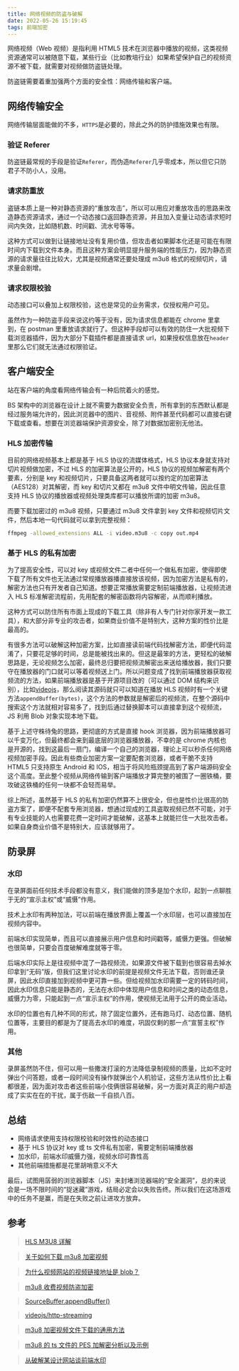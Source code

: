 ```yaml
---
title: 网络视频的防盗与破解
date: 2022-05-26 15:19:45
tags: 前端加密
---
```


网络视频（Web 视频）是指利用 HTML5 技术在浏览器中播放的视频，这类视频资源通常可以被随意下载，某些行业（比如教培行业）如果希望保护自己的视频资源不被下载，就需要对视频做防盗链处理。

<!-- more -->

防盗链需要着重加强两个方面的安全性：网络传输和客户端。

## 网络传输安全

网络传输层面能做的不多，`HTTPS`是必要的，除此之外的防护措施效果也有限。

### 验证 Referer

防盗链最常规的手段是验证`Referer`，而伪造`Referer`几乎零成本，所以但它只防君子不防小人，没用。

### 请求防重放

盗链本质上是一种对静态资源的“重放攻击”，所以可以用应对重放攻击的思路来改造静态资源请求，通过一个动态接口返回静态资源，并且加入变量让动态请求短时间内失效，比如随机数、时间戳、流水号等等。

这种方式可以做到让链接地址没有复用价值，但攻击者如果脚本化还是可能在有限时间内下载到文件本身。而且这种方案会明显提升服务端的性能压力，因为静态资源的请求量往往比较大，尤其是视频通常还要处理成 m3u8 格式的视频切片，请求量会剧增。

### 请求权限校验

动态接口可以叠加上权限校验，这也是常见的业务需求，仅授权用户可见。

虽然作为一种防盗手段来说这约等于没有，因为请求信息都能在 chrome 里拿到，在 postman 里重放请求就行了。但这种手段却可以有效的防住一大批视频下载浏览器插件，因为大部分下载插件都是直接请求 url，如果授权信息放在`header`里那么它们就无法通过权限验证。

## 客户端安全

站在客户端的角度看网络传输会有一种后院着火的感觉。

BS 架构中的浏览器在设计上就不需要为数据安全负责，所有拿到的东西默认都是经过服务端允许的，因此浏览器中的图片、音视频、附件甚至代码都可以直接右键下载或查看。想要在浏览器端保护资源安全，除了对数据加密别无他法。

### HLS 加密传输

目前的网络视频基本上都是基于 HLS 协议的流媒体格式，HLS 协议本身就支持对切片视频做加密，不过 HLS 的加密算法是公开的，HLS 协议的视频加解密有两个要素，分别是 key 和视频切片，只要具备这两者就可以按约定的加密算法（AES128）对其解密，而 key 和切片又都在 m3u8 文件中明文传输，因此任意支持 HLS 协议的播放器或视频处理类库都可以播放所谓的加密 m3u8。

而要下载加密过的 m3u8 视频，只要通过 m3u8 文件拿到 key 文件和视频切片文件，然后本地一句代码就可以拿到完整视频：

```bash
ffmpeg -allowed_extensions ALL -i video.m3u8 -c copy out.mp4
```

### 基于 HLS 的私有加密

为了提高安全性，可以对 key 或视频文件二者中任何一个做私有加密，使得即使下载了所有文件也无法通过常规播放器播直接放该视频，因为加密方法是私有的，解密方法也只有开发者自己知道。想要正常播放需要定制前端播放器，让视频流进入 HLS 标准解密流程前，先用配套的解密函数将内容解密，从而顺利播放。

这种方式可以防住所有市面上现成的下载工具（除非有人专门针对你家开发一款工具），和大部分非专业的攻击者，如果商业价值不是特别大，这种方案的性价比是最高的。

有很多方法可以破解这种加密方案，比如直接读前端代码找解密方法，即便代码混淆了，只要花足够的时间，总是能被找出来的。但这是最笨的方法，更轻松的破解思路是，无论视频怎么加密，最终总归要把视频流解密出来送给播放器，我们只要守在播放器的门口就可以等着视频送上门。所以问题变成了找到前端播放器获取视频流的方法，如果前端播放器是基于开源项目改的（可以通过 DOM 结构来识别），比如[videojs](https://videojs.com/)，那么阅读其源码就只可以知道在播放 HLS 视频时有一个关键方法`appendBuffer(bytes)`，这个方法的参数就是解密后的视频流，在整个源码中搜索这个方法就相对容易多了，找到后通过替换脚本可以直接拿到这个视频流，JS 利用 Blob 对象实现本地下载。

基于上述守株待兔的思路，更彻底的方式是直接 hook 浏览器，因为前端播放器可以千变万化，但最终都会来到最底层的浏览器播放器，不幸的是 chrome 内核也是开源的，找到这最后一扇门，编译一个自己的浏览器，理论上可以秒杀任何网络视频加密手段。因此有些商业加密方案一定要配套浏览器，或者干脆不支持 HTML5 只支持原生 Android 和 IOS，相当于将风险瓶颈提高到了客户端源码安全这个高度。至此整个视频从网络传输到客户端播放才算完整的被围了一圈铁桶，要攻破这铁桶的任何一块都不会轻而易举。

综上所述，虽然基于 HLS 的私有加密仍然算不上很安全，但也是性价比很高的防盗方案了，即便不配套专用浏览器，想通过现成的工具盗取视频已然不可能，对于有专业技能的人也需要花费一定时间才能破解，这基本上就能拦住一大批攻击者。如果自身商业价值不是特别大，应该就够用了。

## 防录屏

### 水印

在录屏面前任何技术手段都没有意义，我们能做的顶多是加个水印，起到一点聊胜于无的“宣示主权”或“威慑”作用。

技术上水印有两种加法，可以前端在播放界面上覆盖一个水印层，也可以直接加在视频内容中。

前端水印实现简单，而且可以直接展示用户信息和时间戳等，威慑力更强。但破解也很简单，只要会百度破解难度就等于零。

后端水印实际上是往视频中混了一路视频流，如果源文件被下载到也很容易去掉水印拿到“无码”版，但我们这里讨论水印的前提是视频文件无法下载，否则谁还录屏，因此水印直接加到视频中更可靠一些。但给视频加水印需要一定的转码时间，因此水印信息只能是静态的，无法在水印中体现用户信息和时间之类的动态信息，威慑力为零，只能起到一点“宣示主权”的作用，使视频无法用于公开的商业活动。

水印的位置也有几种不同的形式，除了固定位置外，还有跑马灯、动态位置、随机位置等，主要目的都是为了提高去水印的难度，巩固仅剩的那一点“宣誓主权”作用。

### 其他

录屏虽然防不住，但可以用一些撒泼打滚的方法降低录制视频的质量，比如不定时弹出个问答题，或者一段时间没有操作就弹出个人机验证，这些方法从性价比上看都很差，因为面对攻击者这些前端小伎俩很容易破解，另一方面对真正的用户却造成了实实在在的干扰，属于伤敌一千自损八百。

## 总结

- 网络请求使用支持权限校验和时效性的动态接口
- 基于 HLS 协议对 key 或 ts 文件私有加密，需要定制前端播放器
- 加水印，前端水印威慑力强，视频水印可靠性高
- 其他前端措施都是花里胡哨意义不大

最后，试图用孱弱的浏览器脚本（JS）来封堵浏览器端的“安全漏洞”，总的来说会是一场不限时间的“捉迷藏”游戏，结局必定会以失败告终。所以我们在这场游戏中的任务不是赢，而是在失败之前让进攻方放弃。

## 参考

> [HLS M3U8 详解](https://blog.csdn.net/learn8more/article/details/81811694)

> [关于如何下载 m3u8 加密视频](https://wenku.baidu.com/view/2906aff1b24e852458fb770bf78a6529647d35ab.html)

> [为什么视频网站的视频链接地址是 blob？](https://github.com/hoc2019/blog/blob/30f0b490c2421d94c8a9207f22402a10b86a589a/article/%E4%B8%BA%E4%BB%80%E4%B9%88%E8%A7%86%E9%A2%91%E7%BD%91%E7%AB%99%E7%9A%84%E8%A7%86%E9%A2%91%E9%93%BE%E6%8E%A5%E5%9C%B0%E5%9D%80%E6%98%AFblob%EF%BC%9F.md)

> [m3u8 收费视频防盗加密](https://juejin.cn/post/7000261353932128263)

> [SourceBuffer.appendBuffer()](https://developer.mozilla.org/zh-CN/docs/Web/API/SourceBuffer/appendBuffer)

> [videojs/http-streaming](https://github.com/videojs/http-streaming/blob/c2154d71990c7d8498e11689dde8967042052448/src/source-updater.js)

> [m3u8 加密视频文件下载的通用方法](https://www.52pojie.cn/thread-1161169-1-1.html)

> [m3u8 的 ts 文件的 PES 加解密分析以及示例](https://www.52pojie.cn/thread-1630846-1-1.html)

> [从破解某设计网站谈前端水印](https://mp.weixin.qq.com/s/qwqNWlUkn4S_XUt5GnXlGA)
